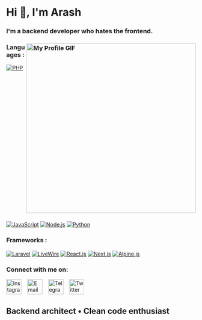 # Hi 👋, I'm Arash  
### <p>I'm a backend developer who hates the frontend.</p>

### <img src="https://media3.giphy.com/media/v1.Y2lkPTc5MGI3NjExYWpocWdieXRxY2liM3E2ZG95cmsyZmgxZ3JwdTlteXhmYnZpY2R0OSZlcD12MV9pbnRlcm5hbF9naWZfYnlfaWQmY3Q9Zw/odQ5A4pdaDU8E/giphy.gif" alt="My Profile GIF" width="450" style="padding-bottom: 20px;" align="right">

### Languages :

[<img src="https://img.shields.io/badge/PHP-777BB4?logo=php&logoColor=white" alt="PHP" style="vertical-align:middle">](https://www.php.net) 
[<img src="https://img.shields.io/badge/JavaScript-F7DF1E?logo=javascript&logoColor=black" alt="JavaScript" style="vertical-align:middle">](https://developer.mozilla.org/en-US/docs/Web/JavaScript) 
[<img src="https://img.shields.io/badge/Node.js-339933?logo=node.js&logoColor=white" alt="Node.js" style="vertical-align:middle">](https://nodejs.org)
[<img src="https://img.shields.io/badge/Python-3776AB?logo=python&logoColor=white" alt="Python" style="vertical-align:middle">](https://www.python.org)

### Frameworks :
[<img src="https://img.shields.io/badge/Laravel-FF2D20?logo=laravel&logoColor=white" alt="Laravel" style="vertical-align:middle">](https://laravel.com) 
[<img src="https://img.shields.io/badge/LiveWire-4E56A6?logo=livewire&logoColor=white" alt="LiveWire" style="vertical-align:middle">](https://laravel-livewire.com)
[<img src="https://img.shields.io/badge/React-61DAFB?logo=react&logoColor=black" alt="React.js" style="vertical-align:middle">](https://reactjs.org)
[<img src="https://img.shields.io/badge/Next.js-000000?logo=next.js&logoColor=white" alt="Next.js" style="vertical-align:middle">](https://nextjs.org)
[<img src="https://img.shields.io/badge/Alpine.js-8BC0D0?logo=alpinedotjs&logoColor=black" alt="Alpine.js" style="vertical-align:middle">](https://alpinejs.dev)

### Connect with me on:  
<p>
  <a href="https://instagram.com/arash_arsites"><img src="https://cdn.simpleicons.org/instagram/E4405F" alt="Instagram" width="40" height="40"></a>
  &nbsp;&nbsp;
  <a href="mailto:arashebi777@gmail.com"><img src="https://cdn.simpleicons.org/gmail/EA4335" alt="Email" width="40" height="40"></a>
  &nbsp;&nbsp;
  <a href="https://t.me/Octawian"><img src="https://cdn.simpleicons.org/telegram/26A5E4" alt="Telegram" width="40" height="40"></a>
  &nbsp;&nbsp;
  <a href="https://twitter.com/Arash_Aryans"><img src="https://cdn.simpleicons.org/x/1DA1F2" alt="Twitter" width="40" height="40"></a>
</p>

<h2>Backend architect • Clean code enthusiast</h2>
